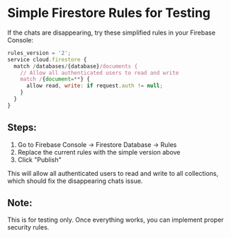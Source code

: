 # Simple Firestore Rules for Testing

If the chats are disappearing, try these simplified rules in your Firebase Console:

```javascript
rules_version = '2';
service cloud.firestore {
  match /databases/{database}/documents {
    // Allow all authenticated users to read and write
    match /{document=**} {
      allow read, write: if request.auth != null;
    }
  }
}
```

## Steps:
1. Go to Firebase Console → Firestore Database → Rules
2. Replace the current rules with the simple version above
3. Click "Publish"

This will allow all authenticated users to read and write to all collections, which should fix the disappearing chats issue.

## Note:
This is for testing only. Once everything works, you can implement proper security rules.
